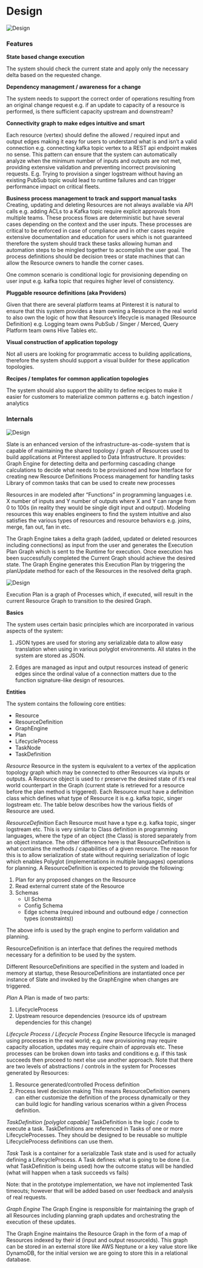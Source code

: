 # Design

![Design](images/slateui.png)

### Features

**State based change execution**

The system should check the current state and apply only the necessary delta based on the requested change.

**Dependency management / awareness for a change**

The system needs to support the correct order of operations resulting from an original change request e.g. if an update to capacity of a resource is performed, is there sufficient capacity upstream and downstream?

**Connectivity graph to make edges intuitive and smart**

Each resource (vertex) should define the allowed / required input and output edges making it easy for users to understand what is and isn’t a valid connection e.g. connecting kafka topic vertex to a REST api endpoint makes no sense. This pattern can ensure that the system can automatically analyze when the minimum number of inputs and outputs are not met, providing extensive validation and preventing incorrect provisioning requests. E.g. Trying to provision a singer logstream without having an existing PubSub topic would lead to runtime failures and can trigger performance impact on critical fleets.

**Business process management to track and support manual tasks**
Creating, updating and deleting Resources are not always available via API calls e.g. adding ACLs to a Kafka topic require explicit approvals from multiple teams. These process flows are deterministic but have several cases depending on the context and the user inputs. These processes are critical to be enforced in case of compliance and in other cases require extensive documentation and education for users which is not guaranteed therefore the system should track these tasks allowing human and automation steps to be mingled together to accomplish the user goal. The process definitions should be decision trees or state machines that can allow the Resource owners to handle the corner cases.

One common scenario is conditional logic for provisioning depending on user input e.g. kafka topic that requires higher level of consistency.

**Pluggable resource definitions (aka Providers)**

Given that there are several platform teams at Pinterest it is natural to ensure that this system provides a team owning a Resource in the real world to also own the logic of how that Resource’s lifecycle is managed (Resource Definition) e.g. Logging team owns PubSub / Singer / Merced, Query Platform team owns Hive Tables etc.

**Visual construction of application topology**

Not all users are looking for programmatic access to building applications, therefore the system should support a visual builder for these application topologies.

**Recipes / templates for common application topologies**

The system should also support the ability to define recipes to make it easier for customers to materialize common patterns e.g. batch ingestion / analytics

### Internals

![Design](images/slatearchitecture.png)

Slate is an enhanced version of the infrastructure-as-code-system that is capable of maintaining the shared topology / graph of Resources used to build applications at Pinterest applied to Data Infrastructure. It provides:
Graph Engine for detecting delta and performing cascading change calculations to decide what needs to be provisioned and how
Interface for creating new Resource Definitions
Process management for handling tasks
Library of common tasks that can be used to create new processes


Resources in are modeled after “Functions” in programming languages i.e. X number of inputs and Y number of outputs where X and Y can range from 0 to 100s (in reality they would be single digit input and output). Modeling resources this way enables engineers to find the system intuitive and also satisfies the various types of resources and resource behaviors e.g. joins, merge, fan out, fan in etc.

The Graph Engine takes a delta graph (added, updated or deleted resources including connections) as input from the user and generates the Execution Plan Graph which is sent to the Runtime for execution. Once execution has been successfully completed the Current Graph should achieve the desired state. The Graph Engine generates this Execution Plan by triggering the planUpdate method for each of the Resources in the resolved delta graph.


![Design](images/slateexecution.png)

Execution Plan is a graph of Processes which, if executed, will result in the current Resource Graph to transition to the desired Graph.

**Basics**

The system uses certain basic principles which are incorporated in various aspects of the system:

1. JSON types are used for storing any serializable data to allow easy translation when using in various polyglot environments. All states in the system are stored as JSON.

2. Edges are managed as input and output resources instead of generic edges since the ordinal value of a connection matters due to the function signature-like design of resources.

**Entities**

The system contains the following core entities:

- Resource
- ResourceDefinition
- GraphEngine
- Plan
- LifecycleProcess
- TaskNode
- TaskDefinition

*Resource*
Resource in the system is equivalent to a vertex of the application topology graph which may be connected to other Resources via inputs or outputs. A Resource object is used to r preserve the desired state of it’s real world counterpart in the Graph (current state is retrieved for a resource before the plan method is triggered). Each Resource must have a definition class which defines what type of Resource it is e.g. kafka topic, singer logstream etc. The table below describes how the various fields of Resource are used.

*ResourceDefinition*
Each Resource must have a type e.g. kafka topic, singer logstream etc. This is very similar to Class definition in programming languages, where the type of an object (the Class) is stored separately from an object instance. The other difference here is that ResourceDefinition is what contains the methods / capabilities of a given resource. The reason for this is to allow serialization of state without requiring serialization of logic which enables Polyglot (implementations in multiple languages) operations for planning.
A ResourceDefinition is expected to provide the following:
1. Plan for any proposed changes on the Resource
2. Read external current state of the Resource
3. Schemas
    - UI Schema
    - Config Schema
    - Edge schema (required inbound and outbound edge / connection types (constraints))

The above info is used by the graph engine to perform validation and planning. 

ResourceDefinition is an interface that defines the required methods necessary for a definition to be used by the system.

Different ResourceDefinitions are specified in the system and loaded in memory at startup, these ResourceDefinitions are instantiated once per instance of Slate and invoked by the GraphEngine when changes are triggered. 

*Plan*
A Plan is made of two parts:
1. LifecycleProcess
2. Upstream resource dependencies (resource ids of upstream dependencies for this change)

*Lifecycle Process / Lifecycle Process Engine*
Resource lifecycle is managed using processes in the real world; e.g. new provisioning may require capacity allocation, updates may require chain of approvals etc. These processes can be broken down into tasks and conditions e.g. if this task succeeds then proceed to next else use another approach. Note that there are two levels of abstractions / controls in the system for Processes generated by Resources:
1. Resource generated/controlled Process definition
2. Process level decision making
This means ResourceDefinition owners can either customize the definition of the process dynamically or they can build logic for handling various scenarios within a given Process definition.

*TaskDefinition [polyglot capable]*
TaskDefinition is the logic / code to execute a task. TaskDefinitions are referenced in Tasks of one or more LifecycleProcesses. They should be designed to be reusable so multiple LifecycleProcess definitions can use them. 

*Task*
Task is a container for a serializable Task state and is used for actually defining a LifecycleProcess. A Task defines:
what is going to be done (i.e. what TaskDefinition is being used)
how the outcome status will be handled (what will happen when a task succeeds vs fails)

Note: that in the prototype implementation, we have not implemented Task timeouts; however that will be added based on user feedback and analysis of real requests.

*Graph Engine*
The Graph Engine is responsible for maintaining the graph of all Resources including planning graph updates and orchestrating the execution of these updates.

The Graph Engine maintains the Resource Graph in the form of a map of Resources indexed by their id (input and output resourceIds). This graph can be stored in an external store like AWS Neptune or a key value store like DynamoDB, for the initial version we are going to store this in a relational database.
